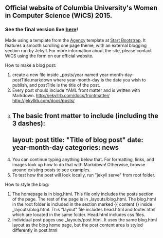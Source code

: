## Official website of Columbia University's Women in Computer Science (WiCS) 2015.
### See the final version live [here](http://www.cs.columbia.edu/wics/)!

Made using a template from the [Agency](http://startbootstrap.com/template-overviews/agency/) template at [Start Bootstrap](http://startbootstrap.com/).
It features a smooth scrolling one page theme, with an external blogging section run by Jekyll. For more information about the site, please contact WiCS using the form on our official website.


How to make a blog post:
1. create a new file inside _posts/year named year-month-day-postTitle.markdown
   where year-month-day is the date you wish to publish, and postTitle is the
   title of the post.
2. Every post should include YAML front matter and is written with Markdown.
   http://jekyllrb.com/docs/frontmatter/
   http://jekyllrb.com/docs/posts/
3. The basic front matter to include (including the 3 dashes):
	---
	layout: post
	title: "Title of blog post"
	date: year-month-day
	categories: news
	---
4. You can continue typing anything below that. For formatting, links, and
   images look up how to do that with Markdown! Otherwise, browse around
   existing posts to see examples.
5. To test how the post will look locally, run "jekyll serve" from root folder.

How to style the blog:
1. The homepage is in blog.html. This file only includes the posts section of
   the page. The rest of the page is in _layouts/blog.html. The blog.html in the
   root folder is included in the section marked {{ content }} inside
   _layouts/blog.html. This "layout" file includes head.html and footer.html
   which are located in the same folder. Head.html includes css files.
2. Individual post pages use _layouts/post.html. It uses the same blog.html
   layout as the blog home page, but the post content area is styled differently
   in post.html
